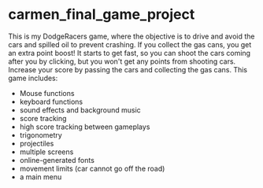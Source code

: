 # carmen_final_game_project
 This is my DodgeRacers game, where the objective is to drive and avoid the cars and spilled oil to prevent crashing. If you collect the gas cans, you get an extra point boost! It starts to get fast, so you can shoot the cars coming after you by clicking, but you won't get any points from shooting cars. Increase your score by passing the cars and collecting the gas cans. 
 This game includes:
 - Mouse functions
 - keyboard functions
 - sound effects and background music
 - score tracking
 - high score tracking between gameplays
 - trigonometry
 - projectiles
 - multiple screens
 - online-generated fonts
 - movement limits (car cannot go off the road)
 - a main menu
